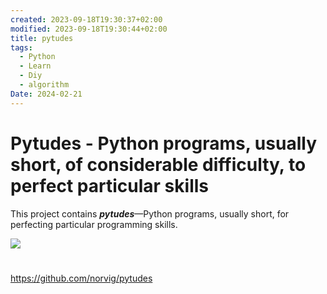 ```yaml
---
created: 2023-09-18T19:30:37+02:00
modified: 2023-09-18T19:30:44+02:00
title: pytudes
tags:
  - Python
  - Learn
  - Diy
  - algorithm
Date: 2024-02-21
---
```


# Pytudes - Python programs, usually short, of considerable difficulty, to perfect particular skills

This project contains _**pytudes**_—Python programs, usually short, for perfecting particular programming skills.


![](2023-09-18_Pytudes_image_1.png)
# 
https://github.com/norvig/pytudes
